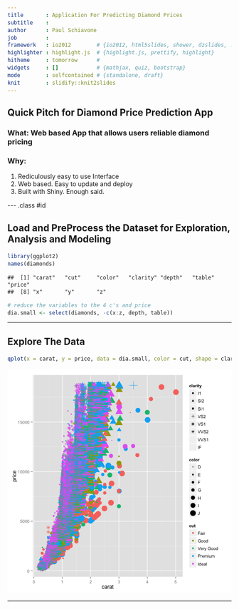 ```yaml
---
title       : Application For Predicting Diamond Prices
subtitle    : 
author      : Paul Schiavone
job         : 
framework   : io2012        # {io2012, html5slides, shower, dzslides, ...}
highlighter : highlight.js  # {highlight.js, prettify, highlight}
hitheme     : tomorrow      # 
widgets     : []            # {mathjax, quiz, bootstrap}
mode        : selfcontained # {standalone, draft}
knit        : slidify::knit2slides
---
```


## Quick Pitch for Diamond Price Prediction App

### What:  Web based App that allows users reliable diamond pricing

### Why:  

1. Rediculously easy to use Interface
2. Web based.  Easy to update and deploy
3. Built with Shiny.  Enough said.

--- .class #id 

## Load and PreProcess the Dataset for Exploration, Analysis and Modeling


```r
library(ggplot2)
names(diamonds)
```

```
##  [1] "carat"   "cut"     "color"   "clarity" "depth"   "table"   "price"  
##  [8] "x"       "y"       "z"
```

```r
# reduce the variables to the 4 c's and price
dia.small <- select(diamonds, -c(x:z, depth, table))
```

---

## Explore The Data

```r
qplot(x = carat, y = price, data = dia.small, color = cut, shape = clarity, size = color)
```

![plot of chunk unnamed-chunk-2](assets/fig/unnamed-chunk-2-1.png) 

---

